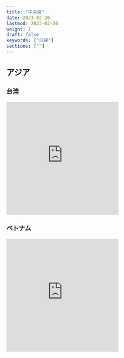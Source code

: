 ```yaml
---
title: "中央線"
date: 2023-02-26
lastmod: 2023-02-26
weight: 1
draft: false
keywords: ["白線"]
sections: [""]
---
```


## アジア
### 台湾
<div class="googlemap-if">
<iframe src="https://www.google.com/maps/embed?pb=!4v1677483372760!6m8!1m7!1s1EaWFgxYC_ADwnzbti9Yjg!2m2!1d22.98782331239459!2d120.2065365812571!3f291.4836591737832!4f-31.173404703194677!5f2.9151440564639444" width="295" height="295" style="border:0;" allowfullscreen="" loading="lazy" referrerpolicy="no-referrer-when-downgrade"></iframe>
</div>

### ベトナム
<div class="googlemap-if">
<iframe src="https://www.google.com/maps/embed?pb=!4v1677407768729!6m8!1m7!1sCAoSLEFGMVFpcE5la1hyc2laQ0F4NnY4WUs1UVpkVkR4Q2ZidUJ6OXVHU1MxT0d2!2m2!1d10.79312705153517!2d106.6341953860311!3f193.7354803970203!4f-19.663891722947383!5f1.6532647359667423" width="295" height="295" style="border:0;" allowfullscreen="" loading="lazy" referrerpolicy="no-referrer-when-downgrade"></iframe>
</div>